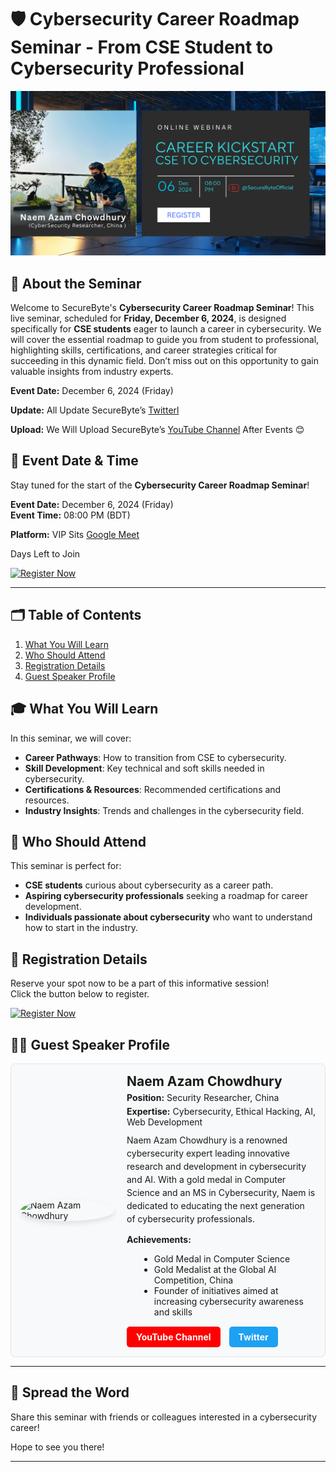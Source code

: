 # 🛡️ Cybersecurity Career Roadmap Seminar - From CSE Student to Cybersecurity Professional

![Seminar Banner](https://github.com/SecureByteOfficial/live-seminars/blob/main/sbdec6.png)

## 🎉 About the Seminar
Welcome to SecureByte's **Cybersecurity Career Roadmap Seminar**! This live seminar, scheduled for **Friday, December 6, 2024**, is designed specifically for **CSE students** eager to launch a career in cybersecurity. We will cover the essential roadmap to guide you from student to professional, highlighting skills, certifications, and career strategies critical for succeeding in this dynamic field. Don’t miss out on this opportunity to gain valuable insights from industry experts.

**Event Date:** December 6, 2024 (Friday) 

**Update:** All Update SecureByte’s [Twitterl](https://x.com/SecureByteORG)

**Upload:** We Will Upload SecureByte’s [YouTube Channel](https://www.youtube.com/@SecureByteOfficial)  After Events 😊 

## 📅 Event Date & Time 

Stay tuned for the start of the **Cybersecurity Career Roadmap Seminar**!

**Event Date:** December 6, 2024 (Friday)  
**Event Time:** 08:00 PM (BDT) 

**Platform:** VIP Sits [Google Meet](https://www.youtube.com/@SecureByteOfficial)   

<div id="countdown" style="font-size: 2em; color: #e63946;"></div>

<p> Days Left to Join </p> 
<a href="https://forms.gle/s893kw39ZPswiZVb9" target="_blank">
    <img src="https://img.shields.io/badge/Register%20Now-007bff?style=for-the-badge&logo=register" alt="Register Now">
</a>


<script>
  // Countdown Timer
  const countDownDate = new Date("December 5, 2024 00:00:00").getTime();

  // Update countdown every second
  const x = setInterval(function() {
    const now = new Date().getTime();
    const distance = countDownDate - now;
    const days = Math.floor(distance / (1000 * 60 * 60 * 24));
    const hours = Math.floor((distance % (1000 * 60 * 60 * 24)) / (1000 * 60 * 60));
    const minutes = Math.floor((distance % (1000 * 60)) / (1000 * 60));
    const seconds = Math.floor((distance % (1000)) / 1000);

    document.getElementById("countdown").innerHTML = days + "d " + hours + "h " + minutes + "m " + seconds + "s ";

    if (distance < 0) {
      clearInterval(x);
      document.getElementById("countdown").innerHTML = "The Cybersecurity Career Roadmap Seminar is Live Now!";
    }
  }, 1000);
</script>

---

## 🗂️ Table of Contents
1. [What You Will Learn](#-what-you-will-learn)
2. [Who Should Attend](#-who-should-attend)
3. [Registration Details](#-registration-details)
4. [Guest Speaker Profile](#-guest-speaker-profile)

## 🎓 What You Will Learn
In this seminar, we will cover:
- **Career Pathways**: How to transition from CSE to cybersecurity.
- **Skill Development**: Key technical and soft skills needed in cybersecurity.
- **Certifications & Resources**: Recommended certifications and resources.
- **Industry Insights**: Trends and challenges in the cybersecurity field.

## 👥 Who Should Attend
This seminar is perfect for:
- **CSE students** curious about cybersecurity as a career path.
- **Aspiring cybersecurity professionals** seeking a roadmap for career development.
- **Individuals passionate about cybersecurity** who want to understand how to start in the industry.

## 🔗 Registration Details
Reserve your spot now to be a part of this informative session!  
Click the button below to register.

<div style="display: flex; gap: 15px;">
    <a href="https://forms.gle/jzeNZ7dtLZ65A4Vw6">
        <img src="https://img.shields.io/badge/Register%20Now-007bff?style=for-the-badge&logo=register" alt="Register Now">
    </a>
</div>

## 👨‍🏫 Guest Speaker Profile

<div style="display: flex; align-items: center; gap: 20px; padding: 15px; background-color: #f8f9fa; border: 1px solid #e1e4e8; border-radius: 8px;">

  <!-- Profile Image -->
  <img src="https://pbs.twimg.com/profile_images/1844791721571602432/M4jiVjeE_400x400.jpg" alt="Naem Azam Chowdhury" width="150" style="border-radius: 50%; box-shadow: 0px 4px 8px rgba(0, 0, 0, 0.1);">
  
  <!-- Profile Text and Buttons -->
  <div style="flex: 1;">
    <h3 style="margin: 0; font-size: 1.5em;">Naem Azam Chowdhury</h3>
    <p style="margin: 5px 0;"><strong>Position:</strong> Security Researcher, China</p>
    <p style="margin: 5px 0;"><strong>Expertise:</strong> Cybersecurity, Ethical Hacking, AI, Web Development</p>

   <p style="margin-top: 10px; line-height: 1.5;">
      Naem Azam Chowdhury is a renowned cybersecurity expert leading innovative research and development in cybersecurity and AI. With a gold medal in Computer Science and an MS in Cybersecurity, Naem is dedicated to educating the next generation of cybersecurity professionals.
   </p>

   <p style="margin: 5px 0;"><strong>Achievements:</strong></p>
   <ul style="margin-left: 20px;">
      <li>Gold Medal in Computer Science</li>
      <li>Gold Medalist at the Global AI Competition, China</li>
      <li>Founder of initiatives aimed at increasing cybersecurity awareness and skills</li>
   </ul>

   <!-- Social Media Buttons -->
   <div style="margin-top: 15px;">
      <a href="https://www.youtube.com/@NaemAzamChowdhury" style="display: inline-block; background-color: #FF0000; color: white; padding: 8px 15px; text-decoration: none; border-radius: 5px; font-weight: bold; margin-right: 10px;">
        YouTube Channel
      </a>
      
<a href="https://x.com/naemazamchow" style="display: inline-block; background-color: #1DA1F2; color: white; padding: 8px 15px; text-decoration: none; border-radius: 5px; font-weight: bold;">
        Twitter
      </a>
   </div>
  </div>
</div>

--- 

## 📢 Spread the Word
Share this seminar with friends or colleagues interested in a cybersecurity career!  

Hope to see you there!

---
